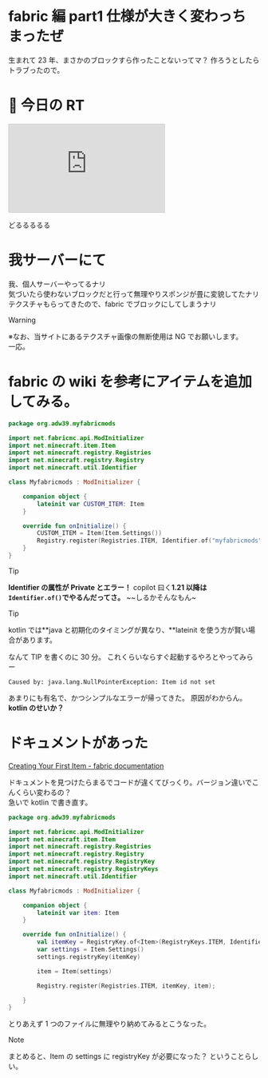# fabric 編 part1 仕様が大きく変わっちまったぜ

生まれて 23 年、まさかのブロックすら作ったことないってマ？
作ろうとしたらトラブったので。

# 🎥 今日の RT

<iframe width="312" height="176" src="https://ext.nicovideo.jp/thumb/sm43425638" scrolling="no" style="border:solid 1px #ccc;" frameborder="0"><a href="https://www.nicovideo.jp/watch/sm43425638">きりたんと弱小ワンオペスーパー経営【Supermarket Simulator ①】</a></iframe>

どるるるるる

# 我サーバーにて

我、個人サーバーやってるナリ  
気づいたら使わないブロックだと行って無理やりスポンジが畳に変貌してたナリ  
テクスチャもらってきたので、fabric でブロックにしてしまうナリ

> [!WARNING]
> ※なお、当サイトにあるテクスチャ画像の無断使用は NG でお願いします。  
>  一応。

# fabric の wiki を参考にアイテムを追加してみる。

```kt
package org.adw39.myfabricmods

import net.fabricmc.api.ModInitializer
import net.minecraft.item.Item
import net.minecraft.registry.Registries
import net.minecraft.registry.Registry
import net.minecraft.util.Identifier

class Myfabricmods : ModInitializer {

    companion object {
        lateinit var CUSTOM_ITEM: Item
    }

    override fun onInitialize() {
        CUSTOM_ITEM = Item(Item.Settings())
        Registry.register(Registries.ITEM, Identifier.of("myfabricmods", "custom"), CUSTOM_ITEM)
    }
}
```

> [!TIP]  
> **Identifier の属性が Private とエラー！**
> copilot 曰く**1.21 以降は`Identifier.of()`でやるんだってさ。** ~~しるかそんなもん~

> [!TIP]  
> kotlin では**java と初期化のタイミングが異なり、**lateinit を使う方が賢い場合があります。

なんて TIP を書くのに 30 分。 これくらいならすぐ起動するやろとやってみらー

```
Caused by: java.lang.NullPointerException: Item id not set
```

あまりにも有名で、かつシンプルなエラーが帰ってきた。 原因がわからん。  
**kotlin のせいか？**

# ドキュメントがあった

[Creating Your First Item - fabric documentation](https://docs.fabricmc.net/develop/items/first-item)

ドキュメントを見つけたらまるでコードが違くてびっくり。バージョン違いでこんくらい変わるの？  
急いで kotlin で書き直す。

```kt
package org.adw39.myfabricmods

import net.fabricmc.api.ModInitializer
import net.minecraft.item.Item
import net.minecraft.registry.Registries
import net.minecraft.registry.Registry
import net.minecraft.registry.RegistryKey
import net.minecraft.registry.RegistryKeys
import net.minecraft.util.Identifier

class Myfabricmods : ModInitializer {

    companion object {
        lateinit var item: Item
    }

    override fun onInitialize() {
        val itemKey = RegistryKey.of<Item>(RegistryKeys.ITEM, Identifier.of("myfabricmods", "myfabricmods"))
        var settings = Item.Settings()
        settings.registryKey(itemKey)

        item = Item(settings)

        Registry.register(Registries.ITEM, itemKey, item);

    }
}
```

とりあえず 1 つのファイルに無理やり納めてみるとこうなった。

> [!NOTE]  
> まとめると、Item の settings に registryKey が必要になった？ ということらしい。
